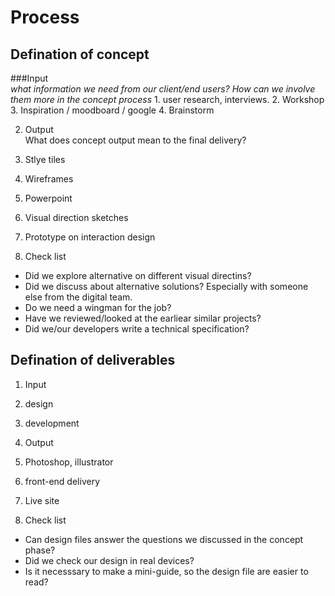 # Process
## Defination of concept
###Input  
  *what information we need from our client/end users? How can we involve them more in the concept process*
    1. user research, interviews.
    2. Workshop
    3. Inspiration / moodboard / google
    4. Brainstorm

2. Output  
  What does concept output mean to the final delivery?
  1. Stlye tiles
  2. Wireframes
  3. Powerpoint
  4. Visual direction sketches
  5. Prototype on interaction design

3. Check list
  * Did we explore alternative on different visual directins?
  * Did we discuss about alternative solutions? Especially with someone else from the digital team.
  * Do we need a wingman for the job?
  * Have we reviewed/looked at the earliear similar projects?
  * Did we/our developers write a technical specification?

## Defination of deliverables
1. Input
  1. design
  2. development

2. Output
  1. Photoshop, illustrator
  2. front-end delivery
  3. Live site

3. Check list
  * Can design files answer the questions we discussed in the concept phase?
  * Did we check our design in real devices?
  * Is it necesssary to make a mini-guide, so the design file are easier to read?
